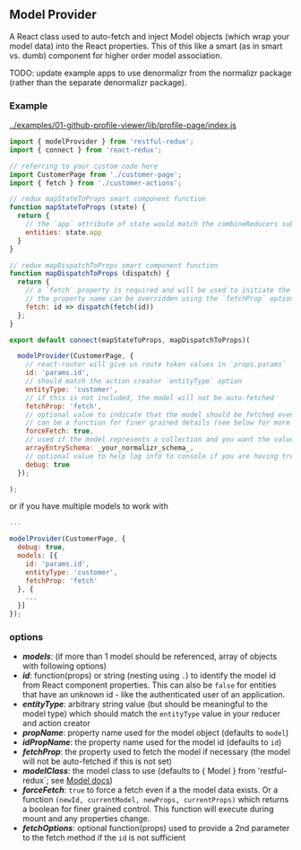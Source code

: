 Model Provider
---------------
A React class used to auto-fetch and inject Model objects (which wrap your model data) into the React properties.  This of this like a smart (as in smart vs. dumb) component for higher order model association.

TODO: update example apps to use denormalizr from the normalizr package (rather than the separate denormalizr package).

### Example
[../examples/01-github-profile-viewer/lib/profile-page/index.js](../examples/01-github-profile-viewer/lib/profile-page/index.js)

```javascript
import { modelProvider } from 'restful-redux';
import { connect } from 'react-redux';

// referring to your custom code here
import CustomerPage from './customer-page';
import { fetch } from './customer-actions';

// redux mapStateToProps smart component function
function mapStateToProps (state) {
  return {
    // the `app` attribute of state would match the combineReducers sub-state
    entities: state.app
  }
}

// redux mapDispatchToProps smart component function
function mapDispatchToProps (dispatch) {
  return {
    // a `fetch` property is required and will be used to initiate the fetch
    // the property name can be overridden using the `fetchProp` option
    fetch: id => dispatch(fetch(id))
  };
}

export default connect(mapStateToProps, mapDispatchToProps)(

  modelProvider(CustomerPage, {
    // react-router will give us route token values in `props.params`
    id: 'params.id',
    // should match the action creator `entityType` option
    entityType: 'customer',
    // if this is not included, the model will not be auto-fetched
    fetchProp: 'fetch',
    // optional value to indicate that the model should be fetched even if it already exists
    // can be a function for finer grained details (see below for more details)
    forceFetch: true,
    // used if the model represents a collection and you want the value() response to contain Model objects rather than data
    arrayEntrySchema: _your_normalizr_schema_,
    // optional value to help log info to console if you are having trouble getting things working
    debug: true
  });

);
```
or if you have multiple models to work with
```javascript
...

modelProvider(CustomerPage, {
  debug: true,
  models: [{
    id: 'params.id',
    entityType: 'customer',
    fetchProp: 'fetch'
  }, {
    ...
  }]
});
```

### options
* ***models***: (if more than 1 model should be referenced, array of objects with following options)
* ***id***: function(props) or string (nesting using `.`) to identify the model id from React component properties.  This can also be `false` for entities that have an unknown id - like the authenticated user of an application.
* ***entityType***: arbitrary string value (but should be meaningful to the model type) which should match the `entityType` value in your reducer and action creator
* ***propName***: property name used for the model object (defaults to `model`)
* ***idPropName***: the property name used for the model id (defaults to `id`)
* ***fetchProp***: the property used to fetch the model if necessary (the model will not be auto-fetched if this is not set)
* ***modelClass***: the model class to use (defaults to { Model } from 'restful-redux`;  see [Model docs]('./model.md))
* ***forceFetch***: `true` to force a fetch even if a the model data exists.  Or a function `(newId, currentModel, newProps, currentProps)` which returns a boolean for finer grained control.  This function will execute during mount and any properties change.
* ***fetchOptions***: optional function(props) used to provide a 2nd parameter to the fetch method if the `id` is not sufficient
